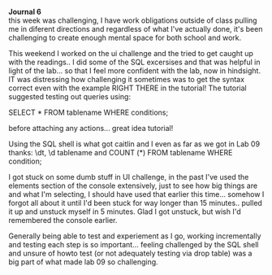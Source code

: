 **Journal 6**  
this week was challenging, I have work obligations outside of class pulling me in diferent directions and regardless of what I've actually done, it's been challenging to create enough mental space for both school and work. 

This weekend I worked on the ui challenge and the tried to get caught up with the readings.. I did some of the SQL excersises and that was helpful in light of the lab... so that I feel more confident with the lab, now in hindsight.  IT was distressing how challenging it sometimes was to get the syntax correct even with the example RIGHT THERE in the tutorial! The tutorial suggested testing out queries using:

SELECT * FROM tablename
WHERE conditions;

before attaching any actions... great idea tutorial!

Using the SQL shell is what got caitlin and I even as far as we got in Lab 09
thanks: \dt, \d tablename and 
COUNT (*) FROM tablename
WHERE condition;  

I got stuck on some dumb stuff in UI challenge, in the past I've used the elements section of the console extensively, just to see how big things are and what I'm selecting, I should have used that earlier this time... somehow I forgot all about it until I'd been stuck for way longer than 15 minutes.. pulled it up and unstuck myself in 5 minutes. Glad I got unstuck, but wish I'd remembered the console earlier.

Generally being able to test and experiement as I go, working incrementally and testing each step is so important... feeling challenged by the SQL shell and unsure of howto test (or not adequately testing via drop table) was a big part of what made lab 09 so challenging.


